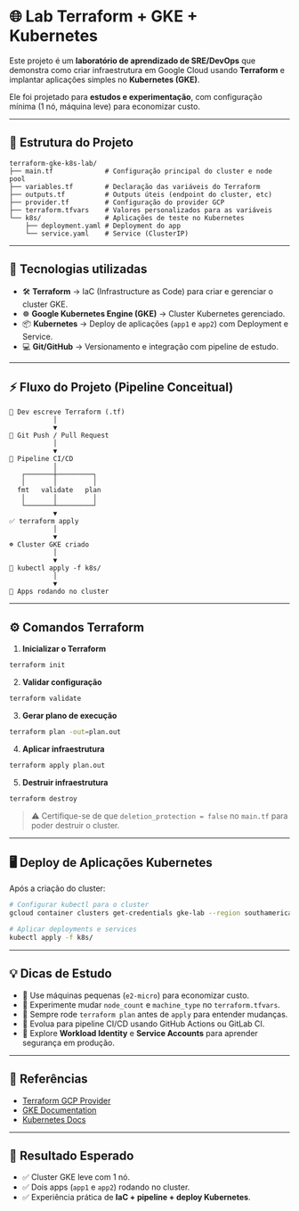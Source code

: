 # 🌐 Lab Terraform + GKE + Kubernetes

Este projeto é um **laboratório de aprendizado de SRE/DevOps** que demonstra como criar infraestrutura em Google Cloud usando **Terraform** e implantar aplicações simples no **Kubernetes (GKE)**.  

Ele foi projetado para **estudos e experimentação**, com configuração mínima (1 nó, máquina leve) para economizar custo.

---

## 📁 Estrutura do Projeto

```
terraform-gke-k8s-lab/
├── main.tf             # Configuração principal do cluster e node pool
├── variables.tf        # Declaração das variáveis do Terraform
├── outputs.tf          # Outputs úteis (endpoint do cluster, etc)
├── provider.tf         # Configuração do provider GCP
├── terraform.tfvars    # Valores personalizados para as variáveis
└── k8s/                # Aplicações de teste no Kubernetes
    ├── deployment.yaml # Deployment do app
    └── service.yaml    # Service (ClusterIP)
```

---

## 🔧 Tecnologias utilizadas

- 🛠 **Terraform** → IaC (Infrastructure as Code) para criar e gerenciar o cluster GKE.  
- ☸️ **Google Kubernetes Engine (GKE)** → Cluster Kubernetes gerenciado.  
- 📦 **Kubernetes** → Deploy de aplicações (`app1` e `app2`) com Deployment e Service.  
- 💻 **Git/GitHub** → Versionamento e integração com pipeline de estudo.  

---

## ⚡ Fluxo do Projeto (Pipeline Conceitual)

```text
📄 Dev escreve Terraform (.tf)
           │
           ▼
🔀 Git Push / Pull Request
           │
           ▼
🤖 Pipeline CI/CD
           │
   ┌───────┼─────────┐
   │       │         │
  fmt   validate   plan
   │       │         │
   └───────┴─────────┘
           ▼
✅ terraform apply
           │
           ▼
☸️ Cluster GKE criado
           │
           ▼
🚀 kubectl apply -f k8s/
           │
           ▼
🎉 Apps rodando no cluster
```

---

## ⚙️ Comandos Terraform

1. **Inicializar o Terraform**  
```bash
terraform init
```

2. **Validar configuração**  
```bash
terraform validate
```

3. **Gerar plano de execução**  
```bash
terraform plan -out=plan.out
```

4. **Aplicar infraestrutura**  
```bash
terraform apply plan.out
```

5. **Destruir infraestrutura**  
```bash
terraform destroy
```
> ⚠️ Certifique-se de que `deletion_protection = false` no `main.tf` para poder destruir o cluster.

---

## 🖥️ Deploy de Aplicações Kubernetes

Após a criação do cluster:

```bash
# Configurar kubectl para o cluster
gcloud container clusters get-credentials gke-lab --region southamerica-east1 --project <PROJECT_ID>

# Aplicar deployments e services
kubectl apply -f k8s/
```

---

## 💡 Dicas de Estudo

- 🔹 Use máquinas pequenas (`e2-micro`) para economizar custo.  
- 🔹 Experimente mudar `node_count` e `machine_type` no `terraform.tfvars`.  
- 🔹 Sempre rode `terraform plan` antes de `apply` para entender mudanças.  
- 🔹 Evolua para pipeline CI/CD usando GitHub Actions ou GitLab CI.  
- 🔹 Explore **Workload Identity** e **Service Accounts** para aprender segurança em produção.  

---

## 🔗 Referências

- [Terraform GCP Provider](https://registry.terraform.io/providers/hashicorp/google/latest/docs)  
- [GKE Documentation](https://cloud.google.com/kubernetes-engine/docs)  
- [Kubernetes Docs](https://kubernetes.io/docs/home/)  

---

## 🚀 Resultado Esperado

- ✅ Cluster GKE leve com 1 nó.  
- ✅ Dois apps (`app1` e `app2`) rodando no cluster.  
- ✅ Experiência prática de **IaC + pipeline + deploy Kubernetes**.  
